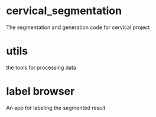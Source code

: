 # cervical_segmentation
The segmentation and generation code for cervical project
# utils
the tools for processing data
# label browser 
An app for labeling the segmented result 
